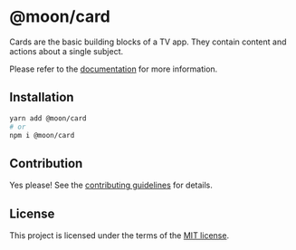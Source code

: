 # @moon/card

Cards are the basic building blocks of a TV app. They contain content and actions about a single subject.

Please refer to the [documentation](./docs) for more information.

## Installation

```sh
yarn add @moon/card
# or
npm i @moon/card
```

## Contribution

Yes please! See the
[contributing guidelines](https://github.com/moon-software-team/moon-home-theater/blob/master/CONTRIBUTING.md)
for details.

## License

This project is licensed under the terms of the
[MIT license](https://github.com/moon-software-team/moon-home-theater/blob/master/LICENSE).
